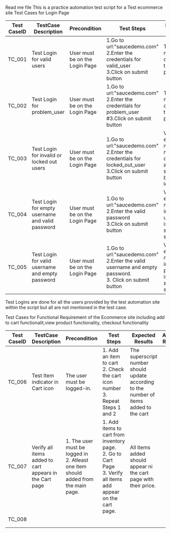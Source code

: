 Read me file
This is a practice automation test script for a Test ecommerce site
Test Cases for Login Page

| Test CaseID | TestCase Description                             | Precondition                   | Test Steps                                                                                                   | Expected Result                                                                       | Actual Result |
|-------------|--------------------------------------------------|--------------------------------|--------------------------------------------------------------------------------------------------------------|---------------------------------------------------------------------------------------|---------------|
| TC_001      | Test Login for valid users                       | User must be on the Login Page | 1.Go to url:"saucedemo.com"<br/>2.Enter the credentials for valid_user<br/>3.Click on submit button          | The user must be directed to the main page.                                           |               |
| TC_002      | Test Login for problem_user                      | User must be on the Login Page | 1.Go to url:"saucedemo.com"<br/>2.Enter the credentials for problem_user<br/>#3.Click on submit button       | The user must directed to the main page.                                              |               |
| TC_003      | Test Login for invalid or locked out users       | User must be on the Login Page | 1.Go to url:"saucedemo.com"<br/>2.Enter the credentials for locked_out_user<br/>3.Click on submit button     | Validation error message must be displayed and user should still be on the login page |               |
| TC_004      | Test Login for empty username and valid password | User must be on the Login Page | 1.Go to url:"saucedemo.com"<br/>2.Enter the valid password <br/>3.Click on submit button                     | Validation error message indicating user field is required should be shown.           |               |
| TC_005      | Test Login for valid username and empty password | User must be on the Login Page | 1.Go to url:"saucedemo.com"<br/>2.Enter the valid username and empty password.<br/>3. Click on submit button | Validation error message incdicating password is required should be shown.            |               |

Test Logins are done for all the users provided by the test automation site within the script but all are not mentioned in the test case.

Test Cases for Functional Requirement of the Ecommerce site including add to cart functionalit,view product functionality, checkout functionality

| Test CaseID | TestCase Description                                    | Precondition                                                                           | Test Steps                                                                                                            | Expected Results                                                                        | Actual Result |
|-------------|---------------------------------------------------------|----------------------------------------------------------------------------------------|-----------------------------------------------------------------------------------------------------------------------|-----------------------------------------------------------------------------------------|---------------|
| TC_006      | Test Item indicator in Cart icon                        | The user must be logged-in.                                                            | 1. Add an item to cart<br/>2. Check the cart icon number<br/>3. Repeat Steps 1 and 2                                  | The superscript number should update according to the number of items added to the cart |               |
| TC_007      | Verify all items added to cart appears in the Cart page | 1. The user must be logged in<br/>2. Atleast one item should added from the main page. | 1. Add items to cart from inventory page.<br/>2. Go to Cart Page<br/>3. Verify all items add appear on the cart page. | All items added should appear ni the cart page with their price.                        |               |
| TC_008      |                                                         |                                                                                        |                                                                                                                       |                                                                                         |               |
|             |                                                         |                                                                                        |                                                                                                                       |                                                                                         |               |
|             |                                                         |                                                                                        |                                                                                                                       |                                                                                         |               |
